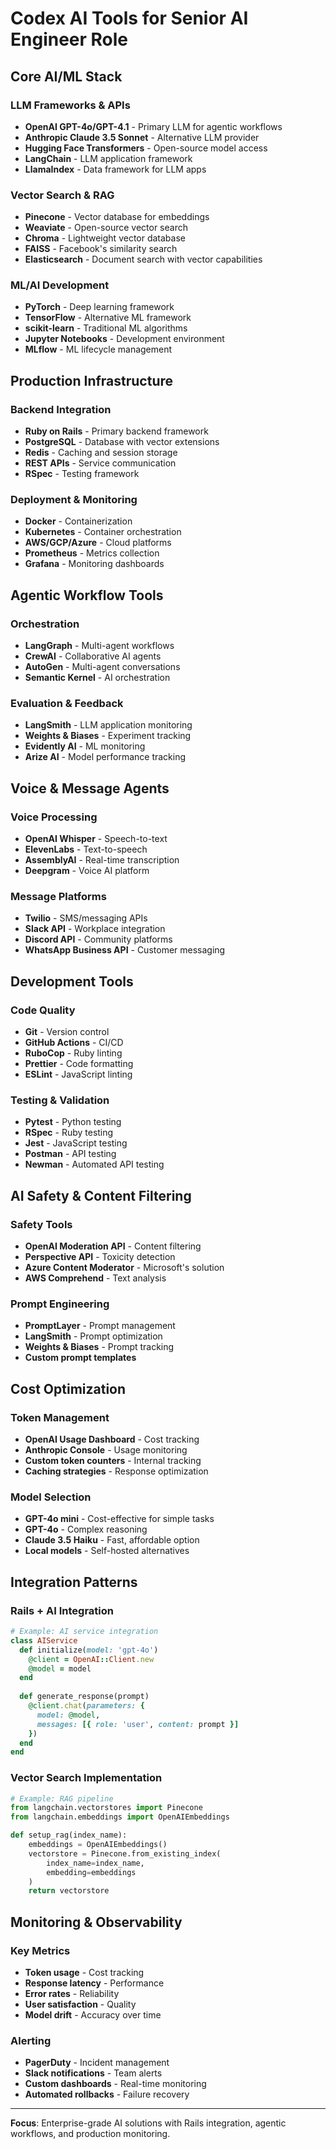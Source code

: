 # Codex AI Tools for Senior AI Engineer Role

## Core AI/ML Stack

### LLM Frameworks & APIs
- **OpenAI GPT-4o/GPT-4.1** - Primary LLM for agentic workflows
- **Anthropic Claude 3.5 Sonnet** - Alternative LLM provider
- **Hugging Face Transformers** - Open-source model access
- **LangChain** - LLM application framework
- **LlamaIndex** - Data framework for LLM apps

### Vector Search & RAG
- **Pinecone** - Vector database for embeddings
- **Weaviate** - Open-source vector search
- **Chroma** - Lightweight vector database
- **FAISS** - Facebook's similarity search
- **Elasticsearch** - Document search with vector capabilities

### ML/AI Development
- **PyTorch** - Deep learning framework
- **TensorFlow** - Alternative ML framework
- **scikit-learn** - Traditional ML algorithms
- **Jupyter Notebooks** - Development environment
- **MLflow** - ML lifecycle management

## Production Infrastructure

### Backend Integration
- **Ruby on Rails** - Primary backend framework
- **PostgreSQL** - Database with vector extensions
- **Redis** - Caching and session storage
- **REST APIs** - Service communication
- **RSpec** - Testing framework

### Deployment & Monitoring
- **Docker** - Containerization
- **Kubernetes** - Container orchestration
- **AWS/GCP/Azure** - Cloud platforms
- **Prometheus** - Metrics collection
- **Grafana** - Monitoring dashboards

## Agentic Workflow Tools

### Orchestration
- **LangGraph** - Multi-agent workflows
- **CrewAI** - Collaborative AI agents
- **AutoGen** - Multi-agent conversations
- **Semantic Kernel** - AI orchestration

### Evaluation & Feedback
- **LangSmith** - LLM application monitoring
- **Weights & Biases** - Experiment tracking
- **Evidently AI** - ML monitoring
- **Arize AI** - Model performance tracking

## Voice & Message Agents

### Voice Processing
- **OpenAI Whisper** - Speech-to-text
- **ElevenLabs** - Text-to-speech
- **AssemblyAI** - Real-time transcription
- **Deepgram** - Voice AI platform

### Message Platforms
- **Twilio** - SMS/messaging APIs
- **Slack API** - Workplace integration
- **Discord API** - Community platforms
- **WhatsApp Business API** - Customer messaging

## Development Tools

### Code Quality
- **Git** - Version control
- **GitHub Actions** - CI/CD
- **RuboCop** - Ruby linting
- **Prettier** - Code formatting
- **ESLint** - JavaScript linting

### Testing & Validation
- **Pytest** - Python testing
- **RSpec** - Ruby testing
- **Jest** - JavaScript testing
- **Postman** - API testing
- **Newman** - Automated API testing

## AI Safety & Content Filtering

### Safety Tools
- **OpenAI Moderation API** - Content filtering
- **Perspective API** - Toxicity detection
- **Azure Content Moderator** - Microsoft's solution
- **AWS Comprehend** - Text analysis

### Prompt Engineering
- **PromptLayer** - Prompt management
- **LangSmith** - Prompt optimization
- **Weights & Biases** - Prompt tracking
- **Custom prompt templates**

## Cost Optimization

### Token Management
- **OpenAI Usage Dashboard** - Cost tracking
- **Anthropic Console** - Usage monitoring
- **Custom token counters** - Internal tracking
- **Caching strategies** - Response optimization

### Model Selection
- **GPT-4o mini** - Cost-effective for simple tasks
- **GPT-4o** - Complex reasoning
- **Claude 3.5 Haiku** - Fast, affordable option
- **Local models** - Self-hosted alternatives

## Integration Patterns

### Rails + AI Integration
```ruby
# Example: AI service integration
class AIService
  def initialize(model: 'gpt-4o')
    @client = OpenAI::Client.new
    @model = model
  end
  
  def generate_response(prompt)
    @client.chat(parameters: {
      model: @model,
      messages: [{ role: 'user', content: prompt }]
    })
  end
end
```

### Vector Search Implementation
```python
# Example: RAG pipeline
from langchain.vectorstores import Pinecone
from langchain.embeddings import OpenAIEmbeddings

def setup_rag(index_name):
    embeddings = OpenAIEmbeddings()
    vectorstore = Pinecone.from_existing_index(
        index_name=index_name,
        embedding=embeddings
    )
    return vectorstore
```

## Monitoring & Observability

### Key Metrics
- **Token usage** - Cost tracking
- **Response latency** - Performance
- **Error rates** - Reliability
- **User satisfaction** - Quality
- **Model drift** - Accuracy over time

### Alerting
- **PagerDuty** - Incident management
- **Slack notifications** - Team alerts
- **Custom dashboards** - Real-time monitoring
- **Automated rollbacks** - Failure recovery

---

**Focus**: Enterprise-grade AI solutions with Rails integration, agentic workflows, and production monitoring.
